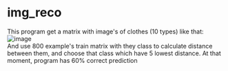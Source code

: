 # img_reco

This program get a matrix with image's of clothes (10 types) like that:
![image](https://user-images.githubusercontent.com/39061220/58347200-86cab280-7e5d-11e9-8c9d-f1673efc375e.png)<br>
And use 800 example's train matrix with they class to calculate distance between them, and choose that class which have 5 lowest distance.
At that moment, program has 60% correct prediction

